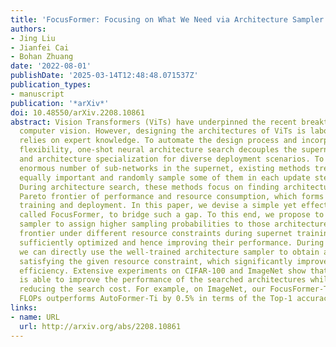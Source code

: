 ```yaml
---
title: 'FocusFormer: Focusing on What We Need via Architecture Sampler'
authors:
- Jing Liu
- Jianfei Cai
- Bohan Zhuang
date: '2022-08-01'
publishDate: '2025-03-14T12:48:48.071537Z'
publication_types:
- manuscript
publication: '*arXiv*'
doi: 10.48550/arXiv.2208.10861
abstract: Vision Transformers (ViTs) have underpinned the recent breakthroughs in
  computer vision. However, designing the architectures of ViTs is laborious and heavily
  relies on expert knowledge. To automate the design process and incorporate deployment
  flexibility, one-shot neural architecture search decouples the supernet training
  and architecture specialization for diverse deployment scenarios. To cope with an
  enormous number of sub-networks in the supernet, existing methods treat all architectures
  equally important and randomly sample some of them in each update step during training.
  During architecture search, these methods focus on finding architectures on the
  Pareto frontier of performance and resource consumption, which forms a gap between
  training and deployment. In this paper, we devise a simple yet effective method,
  called FocusFormer, to bridge such a gap. To this end, we propose to learn an architecture
  sampler to assign higher sampling probabilities to those architectures on the Pareto
  frontier under different resource constraints during supernet training, making them
  sufficiently optimized and hence improving their performance. During specialization,
  we can directly use the well-trained architecture sampler to obtain accurate architectures
  satisfying the given resource constraint, which significantly improves the search
  efficiency. Extensive experiments on CIFAR-100 and ImageNet show that our FocusFormer
  is able to improve the performance of the searched architectures while significantly
  reducing the search cost. For example, on ImageNet, our FocusFormer-Ti with 1.4G
  FLOPs outperforms AutoFormer-Ti by 0.5% in terms of the Top-1 accuracy.
links:
- name: URL
  url: http://arxiv.org/abs/2208.10861
---
```

